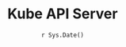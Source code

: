 ---
title: "Kube API Server"
date: "`r Sys.Date()`"
weight: 4
chapter: false
pre: "<b> 1.4 </b>"
---